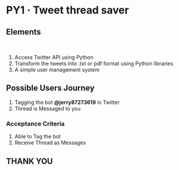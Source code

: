 
<h1>PY1 · Tweet thread saver </h1>

<h2>Elements </h2>
<br>
<ol>
  <li>Access Twitter API using Python</li>
  <li> Transform the tweets into .txt or pdf format using Python libraries </li>
  <li>A simple user management system</li>
 </ol>
  
  <h2>Possible Users Journey</h2>
  <ol>
    <li>Tagging the bot <b>@jerry87273619</b> in Twitter</li>
    <li> Thread is Messaged to you </li>
   </ol>
   
   <h3>Acceptance Criteria</h3>
   <ol>
    <li>Able to Tag the bot</li>
    <li>Receive Thread as Messages</li>
  </ol>
  
  <h2> THANK YOU </h2>
  

  
